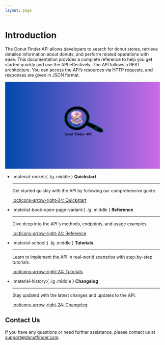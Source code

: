 ```yaml
---
layout: page
---
```


# Introduction

The Donut Finder API allows developers to search for donut stores, retrieve detailed information about donuts, and perform related operations with ease. This documentation provides a complete reference to help you get started quickly and use the API effectively. The API follows a REST architecture. You can access the API’s resources via HTTP requests, and responses are given in JSON format.

![Alt text](images/logo.png)


<div class="grid cards" markdown>

-   :material-rocket:{ .lg .middle } __Quickstart__

    ---

    Get started quickly with the API by following our comprehensive guide.

    [:octicons-arrow-right-24: Quickstart](Quickstart/installation.md)

-   :material-book-open-page-variant:{ .lg .middle } __Reference__

    ---

    Dive deep into the API's methods, endpoints, and usage examples.

    [:octicons-arrow-right-24: Reference](Reference/donut-store/index.md)

-   :material-school:{ .lg .middle } __Tutorials__

    ---

    Learn to implement the API in real-world scenarios with step-by-step tutorials.

    [:octicons-arrow-right-24: Tutorials](tutorials/donut-store/filter-store-by-location.md)

-   :material-history:{ .lg .middle } __Changelog__

    ---

    Stay updated with the latest changes and updates to the API.

    [:octicons-arrow-right-24: Changelog](Changelog/changelog.md)

</div>


## Contact Us

If you have any questions or need further assistance, please contact us at support@donutfinder.com.